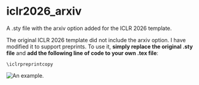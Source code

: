 # iclr2026_arxiv
A .sty file with the arxiv option added for the ICLR 2026 template.

The original ICLR 2026 template did not include the arxiv option. ​I have modified it to support preprints. To use it, **simply​ replace the original .sty file** and **add the following line of code to your own .tex file**:

```
\iclrpreprintcopy
```

![An example.](preview/.png)
